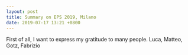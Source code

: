 ```yaml
---
layout: post
title: Summary on EPS 2019, Milano
date: 2019-07-17 13:21 +0800
---
```


First of  all, I want to express my gratitude to many people. Luca, Matteo,
Gotz, Fabrizio
